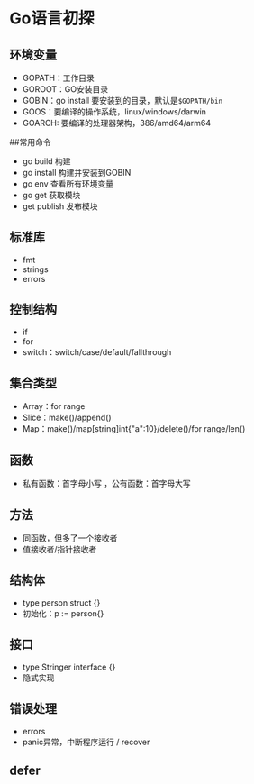 # Go语言初探



## 环境变量

- GOPATH：工作目录
- GOROOT：GO安装目录
- GOBIN：go install 要安装到的目录，默认是`$GOPATH/bin`
- GOOS：要编译的操作系统，linux/windows/darwin
- GOARCH: 要编译的处理器架构，386/amd64/arm64

##常用命令

- go build 构建
- go install 构建并安装到GOBIN
- go env 查看所有环境变量
- go get 获取模块
- get publish 发布模块

## 标准库

- fmt
- strings
- errors

## 控制结构

- if
- for
- switch：switch/case/default/fallthrough

## 集合类型

- Array：for range
- Slice：make()/append()
- Map：make()/map[string]int{"a":10}/delete()/for range/len()



## 函数

- 私有函数：首字母小写 ，公有函数：首字母大写

## 方法

- 同函数，但多了一个接收者
- 值接收者/指针接收者

## 结构体

- type person struct {}
- 初始化：p := person{}

## 接口

- type Stringer interface {}
- 隐式实现

## 错误处理

- errors
- panic异常，中断程序运行 / recover

## defer



